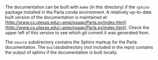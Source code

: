The documentation can be built with `make` (in this directory) if the `sphinx` package installed in the Parla conda environment.
A relatively up-to-date built version of the documentation is maintained at: [http://www.cs.utexas.edu/~amp/psaap/Parla.py/index.html](http://www.cs.utexas.edu/~amp/psaap/Parla.py/index.html).
Check the upper left of this version to see which git commit it was generated from.

The `source` subdirectory contains the Sphinx markup for the Parla documentation.
The `build`subdirectory (not included in the repo) contains the output of sphinx if the documentation is built locally.
